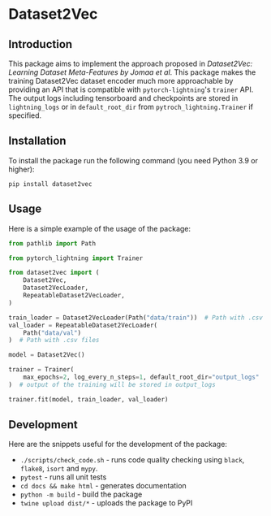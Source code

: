# Dataset2Vec

## Introduction
This package aims to implement the approach proposed in *Dataset2Vec: Learning Dataset Meta-Features by Jomaa et al*. This package makes the training Dataset2Vec dataset encoder much more approachable by providing an API that is compatible with ``pytorch-lightning``'s ``trainer`` API. The output logs including tensorboard and checkpoints are stored in ``lightning_logs`` or in ``default_root_dir`` from ``pytroch_lightning.Trainer`` if specified.

## Installation
To install the package run the following command (you need Python 3.9 or higher):
```
pip install dataset2vec
```

## Usage
Here is a simple example of the usage of the package:
``` Python
from pathlib import Path

from pytorch_lightning import Trainer

from dataset2vec import (
    Dataset2Vec,
    Dataset2VecLoader,
    RepeatableDataset2VecLoader,
)

train_loader = Dataset2VecLoader(Path("data/train"))  # Path with .csv files
val_loader = RepeatableDataset2VecLoader(
    Path("data/val")
)  # Path with .csv files

model = Dataset2Vec()

trainer = Trainer(
    max_epochs=2, log_every_n_steps=1, default_root_dir="output_logs"
)  # output of the training will be stored in output_logs

trainer.fit(model, train_loader, val_loader)
```

## Development
Here are the snippets useful for the development of the package:
* `./scripts/check_code.sh` - runs code quality checking using `black`, `flake8`, `isort` and `mypy`.
* `pytest` - runs all unit tests
* `cd docs && make html` - generates documentation
* `python -m build` - build the package
* `twine upload dist/*` - uploads the package to PyPI
